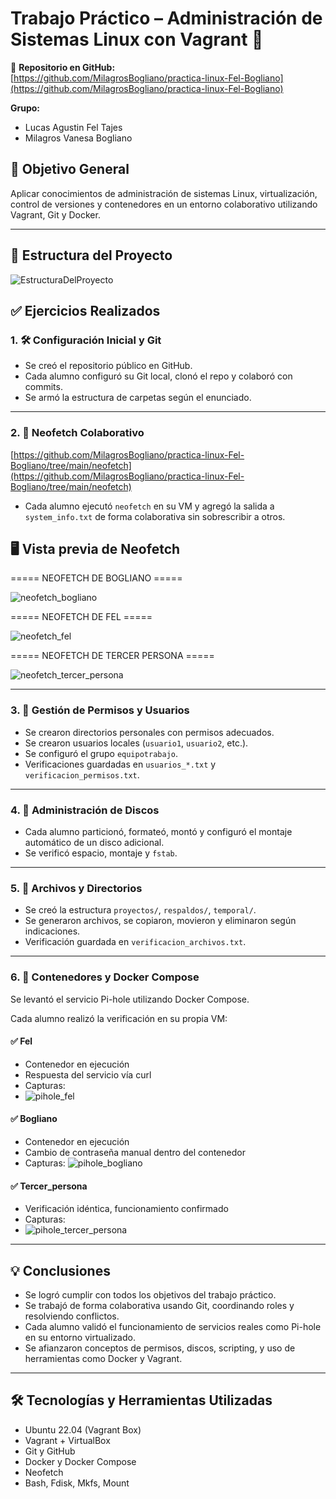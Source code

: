 # Trabajo Práctico – Administración de Sistemas Linux con Vagrant 🐧

🔗 **Repositorio en GitHub:**   
[https://github.com/MilagrosBogliano/practica-linux-Fel-Bogliano](https://github.com/MilagrosBogliano/practica-linux-Fel-Bogliano)

**Grupo:**  
- Lucas Agustin Fel Tajes  
- Milagros Vanesa Bogliano

## 🎯 Objetivo General

Aplicar conocimientos de administración de sistemas Linux, virtualización, control de versiones y contenedores en un entorno colaborativo utilizando Vagrant, Git y Docker.

---

## 📁 Estructura del Proyecto
![EstructuraDelProyecto](https://github.com/user-attachments/assets/fcd08083-062a-4358-b1c6-be9452f133e7)


## ✅ Ejercicios Realizados

### 1. 🛠️ Configuración Inicial y Git

- Se creó el repositorio público en GitHub.
- Cada alumno configuró su Git local, clonó el repo y colaboró con commits.
- Se armó la estructura de carpetas según el enunciado.

---

### 2. 📸 Neofetch Colaborativo
[https://github.com/MilagrosBogliano/practica-linux-Fel-Bogliano/tree/main/neofetch](https://github.com/MilagrosBogliano/practica-linux-Fel-Bogliano/tree/main/neofetch)

- Cada alumno ejecutó `neofetch` en su VM y agregó la salida a `system_info.txt` de forma colaborativa sin sobrescribir a otros.

## 🖥️ Vista previa de Neofetch
===== NEOFETCH DE BOGLIANO =====
 
 ![neofetch_bogliano](https://github.com/user-attachments/assets/f6acf628-bdd9-4f4a-8b53-51277946154e)

===== NEOFETCH DE FEL =====

![neofetch_fel](https://github.com/user-attachments/assets/65d0fa19-1bcf-463b-9606-1cdfa58fd60b)

===== NEOFETCH DE TERCER PERSONA =====

![neofetch_tercer_persona](https://github.com/user-attachments/assets/0a683007-064e-42d2-a64e-3de072cc3bcd)

---

### 3. 👥 Gestión de Permisos y Usuarios

- Se crearon directorios personales con permisos adecuados.
- Se crearon usuarios locales (`usuario1`, `usuario2`, etc.).
- Se configuró el grupo `equipotrabajo`.
- Verificaciones guardadas en `usuarios_*.txt` y `verificacion_permisos.txt`.

---

### 4. 💽 Administración de Discos

- Cada alumno particionó, formateó, montó y configuró el montaje automático de un disco adicional.
- Se verificó espacio, montaje y `fstab`.

---

### 5. 📂 Archivos y Directorios

- Se creó la estructura `proyectos/`, `respaldos/`, `temporal/`.
- Se generaron archivos, se copiaron, movieron y eliminaron según indicaciones.
- Verificación guardada en `verificacion_archivos.txt`.

---

### 6. 🐳 Contenedores y Docker Compose

Se levantó el servicio Pi-hole utilizando Docker Compose.

Cada alumno realizó la verificación en su propia VM:

#### ✅ Fel
- Contenedor en ejecución
- Respuesta del servicio vía curl
- Capturas:
- ![pihole_fel](https://github.com/user-attachments/assets/37ad3e0e-7265-49f1-ab48-57ef51559b6d)

#### ✅ Bogliano
- Contenedor en ejecución
- Cambio de contraseña manual dentro del contenedor
- Capturas:
 ![pihole_bogliano](https://github.com/user-attachments/assets/97833a70-b5d3-4c0a-a3e6-899442d8bf0c)

#### ✅ Tercer_persona
- Verificación idéntica, funcionamiento confirmado
- Capturas:
- ![pihole_tercer_persona](https://github.com/user-attachments/assets/696b9d38-24a4-4c11-9124-f6ea963b0670)

---

## 💡 Conclusiones

- Se logró cumplir con todos los objetivos del trabajo práctico.
- Se trabajó de forma colaborativa usando Git, coordinando roles y resolviendo conflictos.
- Cada alumno validó el funcionamiento de servicios reales como Pi-hole en su entorno virtualizado.
- Se afianzaron conceptos de permisos, discos, scripting, y uso de herramientas como Docker y Vagrant.

---

## 🛠️ Tecnologías y Herramientas Utilizadas

- Ubuntu 22.04 (Vagrant Box)
- Vagrant + VirtualBox
- Git y GitHub
- Docker y Docker Compose
- Neofetch
- Bash, Fdisk, Mkfs, Mount
